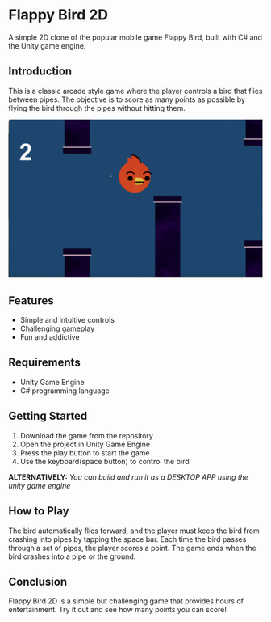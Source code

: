 # Flappy Bird 2D
A simple 2D clone of the popular mobile game Flappy Bird, built with C# and the Unity game engine.

## Introduction
This is a classic arcade style game where the player controls a bird that flies between pipes. The objective is to score as many points as possible by flying the bird through the pipes without hitting them.

![Demo](https://github.com/edielam/Flappy-Bird/blob/main/Flappy%20Bird/flappy_pic.png?raw=true)

## Features
- Simple and intuitive controls
- Challenging gameplay
- Fun and addictive

## Requirements
- Unity Game Engine
- C# programming language

## Getting Started
1. Download the game from the repository
2. Open the project in Unity Game Engine
3. Press the play button to start the game
4. Use the keyboard(space button) to control the bird

**ALTERNATIVELY:** _You can build and run it as a DESKTOP APP using the unity game engine_

## How to Play
The bird automatically flies forward, and the player must keep the bird from crashing into pipes by tapping the space bar. Each time the bird passes through a set of pipes, the player scores a point. The game ends when the bird crashes into a pipe or the ground.

## Conclusion
Flappy Bird 2D is a simple but challenging game that provides hours of entertainment. Try it out and see how many points you can score!

